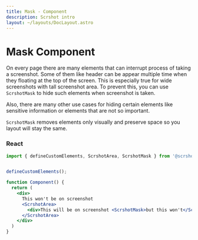 ```yaml
---
title: Mask - Component
description: Scrshot intro
layout: ~/layouts/DocLayout.astro
---
```


# Mask Component

On every page there are many elements that can interrupt process of taking a screenshot. Some of them like header can be appear multiple time when they floating at the top of the screen. This is especially true for wide screenshots with tall screenshot area. To prevent this, you can use `ScrshotMask` to hide such elements when screenshot is taken. 

Also, there are many other use cases for hiding certain elements like sensitive information or elements that are not so important.

`ScrshotMask` removes elements only visually and preserve space so you layout will stay the same.


### React

```jsx
import { defineCustomElements, ScrshotArea, ScrshotMask } from '@scrshot/react';


defineCustomElements();

function Component() {
  return (
    <div>
      This won't be on screenshot
      <ScrshotArea>
        <div>This will be on screenshot <ScrshotMask>but this won't</ScrshotMask></div>
      </ScrshotArea>
    </div>
  )
}
```
